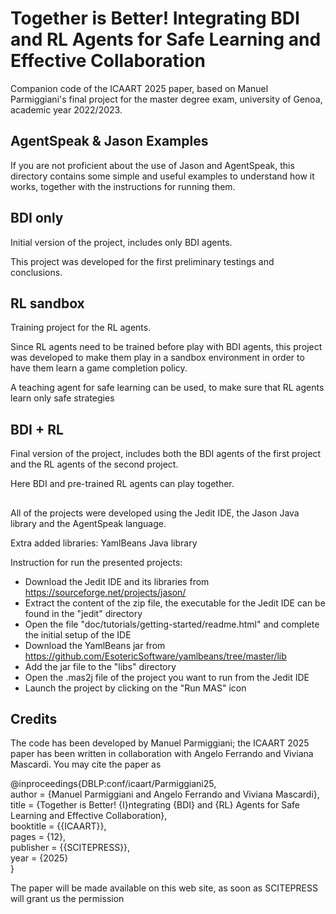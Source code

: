 # Together is Better! Integrating BDI and RL Agents for Safe Learning and Effective Collaboration
Companion code of the ICAART 2025 paper, based on Manuel Parmiggiani's final project for the master degree exam, university of Genoa, academic year 2022/2023.

## AgentSpeak & Jason Examples
If you are not proficient about the use of Jason and AgentSpeak, this directory contains some simple and useful examples to understand how it works, together with the instructions for running them.

## BDI only
Initial version of the project, includes only BDI agents.

This project was developed for the first preliminary testings and conclusions.

## RL sandbox
Training project for the RL agents.

Since RL agents need to be trained before play with BDI agents, this project was developed to make them play in a sandbox environment in order to have them learn a game completion policy.

A teaching agent for safe learning can be used, to make sure that RL agents learn only safe strategies

## BDI + RL
Final version of the project, includes both the BDI agents of the first project and the RL agents of the second project.

Here BDI and pre-trained RL agents can play together.

##
All of the projects were developed using the Jedit IDE, the Jason Java library and the AgentSpeak language.

Extra added libraries: YamlBeans Java library 

Instruction for run the presented projects:
- Download the Jedit IDE and its libraries from https://sourceforge.net/projects/jason/
- Extract the content of the zip file, the executable for the Jedit IDE can be found in the "jedit" directory
- Open the file "doc/tutorials/getting-started/readme.html" and complete the initial setup of the IDE
- Download the YamlBeans jar from https://github.com/EsotericSoftware/yamlbeans/tree/master/lib
- Add the jar file to the "libs" directory
- Open the .mas2j file of the project you want to run from the Jedit IDE
- Launch the project by clicking on the "Run MAS" icon

## Credits
The code has been developed by Manuel Parmiggiani; the ICAART 2025 paper has been written in collaboration with Angelo Ferrando and Viviana Mascardi. You may cite the paper as

@inproceedings{DBLP:conf/icaart/Parmiggiani25,  
  author       = {Manuel Parmiggiani and Angelo Ferrando and Viviana Mascardi},  
  title        = {Together is Better! {I}ntegrating {BDI} and {RL} Agents for Safe Learning and Effective Collaboration},  
  booktitle    = {{ICAART}},   
  pages        = {12},    
  publisher    = {{SCITEPRESS}},  
  year         = {2025}  
}

The paper will be made available on this web site, as soon as SCITEPRESS will grant us the permission
